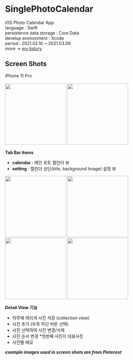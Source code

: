 # SinglePhotoCalendar
iOS Photo Calendar App   
language : Swift   
persistence data storage : Core Data    
develop environment : Xcode    
period : 2021.02.10 ~ 2021.03.09   
more -> [my tistory](https://sio2whocode.tistory.com)

## Screen Shots
iPhone 11 Pro   
<br/>
<img src="https://user-images.githubusercontent.com/41771874/110598559-3d2f9100-81c5-11eb-9b6c-ff58ad015283.png" width = "200"/>
<img src="https://user-images.githubusercontent.com/41771874/110598652-56384200-81c5-11eb-9501-594d6450dfb3.png" width = "200"/>
<br/>
   
**Tab Bar items**
- **calendar** : 메인 포토 캘린더 뷰
- **setting** : 캘린더 상단(title, background Image) 설정 뷰         
    
<img src="https://user-images.githubusercontent.com/41771874/110598578-43257200-81c5-11eb-8e5c-0384c53daa0a.png" width = "200"/> <img src="https://user-images.githubusercontent.com/41771874/110598644-52a4bb00-81c5-11eb-8e4e-5b9781a2d51e.png" width = "200"/> <img src="https://user-images.githubusercontent.com/41771874/110598604-49b3e980-81c5-11eb-967e-6dbf0b01c45c.png" width = "200"/> <img src="https://user-images.githubusercontent.com/41771874/110598621-4de00700-81c5-11eb-9b06-a46eb1573a70.png" width = "200"/>
<br/>
   
**Detail View 기능**
- 하루에 여러개 사진 저장 (collection view)
- 사진 추가 (우측 하단 버튼 선택)
- 사진 선택하여 사진 변경/삭제
- 사진 순서 변경 *첫번째 사진이 대표사진
- 사진별 메모


***example images used in screen shots are from Pinterest***
